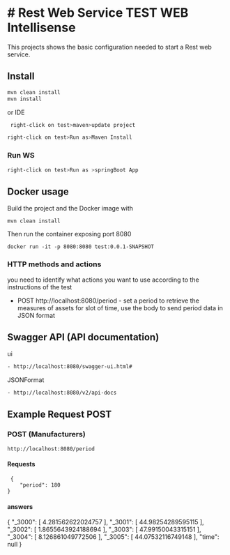# # Rest Web Service TEST WEB Intellisense
This projects shows the basic configuration needed to start a Rest web service. 
## Install
```sh
mvn clean install
mvn install
````
or IDE
```sh 
 right-click on test>maven>update project 

right-click on test>Run as>Maven Install
````
### Run WS
```sh 
right-click on test>Run as >springBoot App 
````
## Docker usage
Build the project and the Docker image with
```
mvn clean install
```
Then run the container exposing port 8080
```
docker run -it -p 8080:8080 test:0.0.1-SNAPSHOT
```
### HTTP methods and actions
 
 you need to identify what actions you want to use according to the instructions of the test
 
  * POST http://localhost:8080/period - set  a period to retrieve the measures of assets for slot of time, use the body to send period data in JSON format 

## Swagger API (API documentation)
ui
```sh
- http://localhost:8080/swagger-ui.html#
````
JSONFormat
```sh
- http://localhost:8080/v2/api-docs
````
## Example Request POST 
### POST (Manufacturers)                                                                                                                 
	http://localhost:8080/period
 #### Requests
     {
        "period": 180
    }
   
  #### answers
  
  {
  "_3000": [
    4.281562622024757
  ],
  "_3001": [
    44.98254289595115
  ],
  "_3002": [
    1.8655643924188694
  ],
  "_3003": [
    47.99150043315151
  ],
  "_3004": [
    8.126861049772506
  ],
  "_3005": [
    44.07532116749148
  ],
  "time": null
}
   
